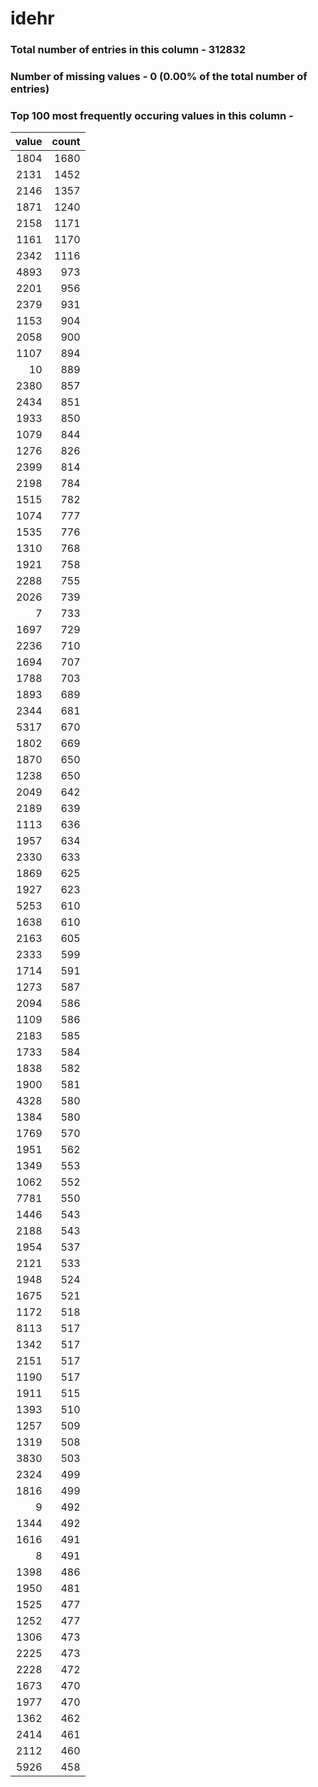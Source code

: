 
# idehr

### Total number of entries in this column - 312832

### Number of missing values - 0 (0.00% of the total number of entries)

### Top 100 most frequently occuring values in this column -

|   value |   count |
|--------:|--------:|
|    1804 |    1680 |
|    2131 |    1452 |
|    2146 |    1357 |
|    1871 |    1240 |
|    2158 |    1171 |
|    1161 |    1170 |
|    2342 |    1116 |
|    4893 |     973 |
|    2201 |     956 |
|    2379 |     931 |
|    1153 |     904 |
|    2058 |     900 |
|    1107 |     894 |
|      10 |     889 |
|    2380 |     857 |
|    2434 |     851 |
|    1933 |     850 |
|    1079 |     844 |
|    1276 |     826 |
|    2399 |     814 |
|    2198 |     784 |
|    1515 |     782 |
|    1074 |     777 |
|    1535 |     776 |
|    1310 |     768 |
|    1921 |     758 |
|    2288 |     755 |
|    2026 |     739 |
|       7 |     733 |
|    1697 |     729 |
|    2236 |     710 |
|    1694 |     707 |
|    1788 |     703 |
|    1893 |     689 |
|    2344 |     681 |
|    5317 |     670 |
|    1802 |     669 |
|    1870 |     650 |
|    1238 |     650 |
|    2049 |     642 |
|    2189 |     639 |
|    1113 |     636 |
|    1957 |     634 |
|    2330 |     633 |
|    1869 |     625 |
|    1927 |     623 |
|    5253 |     610 |
|    1638 |     610 |
|    2163 |     605 |
|    2333 |     599 |
|    1714 |     591 |
|    1273 |     587 |
|    2094 |     586 |
|    1109 |     586 |
|    2183 |     585 |
|    1733 |     584 |
|    1838 |     582 |
|    1900 |     581 |
|    4328 |     580 |
|    1384 |     580 |
|    1769 |     570 |
|    1951 |     562 |
|    1349 |     553 |
|    1062 |     552 |
|    7781 |     550 |
|    1446 |     543 |
|    2188 |     543 |
|    1954 |     537 |
|    2121 |     533 |
|    1948 |     524 |
|    1675 |     521 |
|    1172 |     518 |
|    8113 |     517 |
|    1342 |     517 |
|    2151 |     517 |
|    1190 |     517 |
|    1911 |     515 |
|    1393 |     510 |
|    1257 |     509 |
|    1319 |     508 |
|    3830 |     503 |
|    2324 |     499 |
|    1816 |     499 |
|       9 |     492 |
|    1344 |     492 |
|    1616 |     491 |
|       8 |     491 |
|    1398 |     486 |
|    1950 |     481 |
|    1525 |     477 |
|    1252 |     477 |
|    1306 |     473 |
|    2225 |     473 |
|    2228 |     472 |
|    1673 |     470 |
|    1977 |     470 |
|    1362 |     462 |
|    2414 |     461 |
|    2112 |     460 |
|    5926 |     458 |
